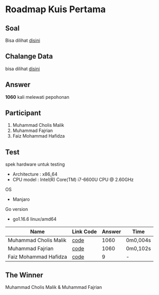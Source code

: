 # Roadmap Kuis Pertama

## Soal


Bisa dilihat [disini](https://docs.google.com/document/d/1qrQZttBap3lLo12gPcfbPFrMSzfpV75qMjZEQLqXQcc/edit?usp=sharing)

## Chalange Data

bisa dilihat [disini](https://gist.github.com/born2ngopi/5785cbe7ea6d81601c6fe1d183b9026c)

## Answer

**1060** kali melewati pepohonan

## Participant

1. Muhammad Cholis Malik
2. Muhammad Fajrian
3. Faiz Mohammad Hafidza

## Test

spek hardware untuk testing

* Architecture : x86_64
* CPU model   : Intel(R) Core(TM) i7-6600U CPU @ 2.60GHz

OS

* Manjaro

Go version

* go1.16.6 linux/amd64



| Name                  | Link Code                                                    | Answer | Time     |
| --------------------- | ------------------------------------------------------------ | ------ | -------- |
| Muhammad Cholis Malik | [code](https://github.com/born2ngopi/riset-go/blob/master/cpp/kuis-1/cholis.go) | 1060   | 0m0,004s |
| Muhammad Fajrian      | [code](https://github.com/born2ngopi/riset-go/blob/master/cpp/kuis-1/fajrian.go) | 1060   | 0m0,102s |
| Faiz Mohammad Hafidza | [code](https://github.com/born2ngopi/riset-go/blob/master/cpp/kuis-1/faiz.go) | 9      | -        |

## The Winner

Muhammad Cholis Malik & Muhammad Fajrian